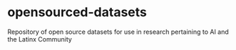 # opensourced-datasets
Repository of open source datasets for use in research pertaining to AI and the Latinx Community
